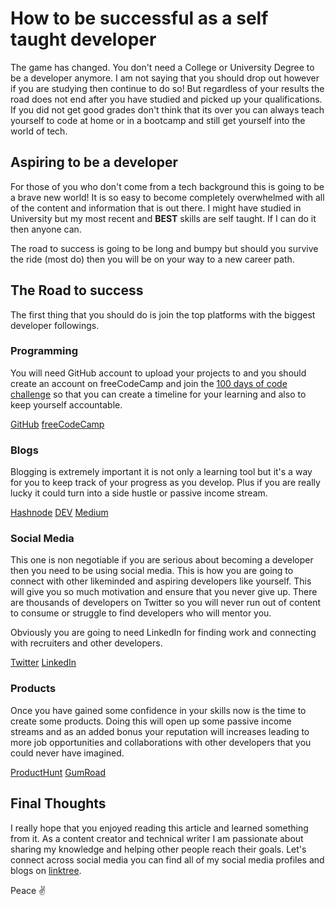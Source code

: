 # How to be successful as a self taught developer

The game has changed. You don't need a College or University Degree to be a developer anymore. I am not saying that you should drop out however if you are studying then continue to do so! But regardless of your results the road does not end after you have studied and picked up your qualifications. If you did not get good grades don't think that its over you can always teach yourself to code at home or in a bootcamp and still get yourself into the world of tech.

## Aspiring to be a developer

For those of you who don't come from a tech background this is going to be a brave new world! It is so easy to become completely overwhelmed with all of the content and information that is out there. I might have studied in University but my most recent and **BEST** skills are self taught. If I can do it then anyone can.

The road to success is going to be long and bumpy but should you survive the ride (most do) then you will be on your way to a new career path.

## The Road to success

The first thing that you should do is join the top platforms with the biggest developer followings.

### Programming

You will need GitHub account to upload your projects to and you should create an account on freeCodeCamp and join the [100 days of code challenge](https://www.100daysofcode.com/) so that you can create a timeline for your learning and also to keep yourself accountable.

[GitHub](https://github.com/)
[freeCodeCamp](https://www.freecodecamp.org/)

### Blogs

Blogging is extremely important it is not only a learning tool but it's a way for you to keep track of your progress as you develop. Plus if you are really lucky it could turn into a side hustle or passive income stream.

[Hashnode](https://hashnode.com/)
[DEV](https://dev.to/)
[Medium](https://medium.com/)

### Social Media

This one is non negotiable if you are serious about becoming a developer then you need to be using social media. This is how you are going to connect with other likeminded and aspiring developers like yourself. This will give you so much motivation and ensure that you never give up. There are thousands of developers on Twitter so you will never run out of content to consume or struggle to find developers who will mentor you.

Obviously you are going to need LinkedIn for finding work and connecting with recruiters and other developers.

[Twitter](https://twitter.com/)
[LinkedIn](https://www.linkedin.com)

### Products

Once you have gained some confidence in your skills now is the time to create some products. Doing this will open up some passive income streams and as an added bonus your reputation will increases leading to more job opportunities and collaborations with other developers that you could never have imagined.

[ProductHunt](https://www.producthunt.com/)
[GumRoad](https://gumroad.com/)

## Final Thoughts

I really hope that you enjoyed reading this article and learned something from it. As a content creator and technical writer I am passionate about sharing my knowledge and helping other people reach their goals. Let's connect across social media you can find all of my social media profiles and blogs on [linktree](https://linktr.ee/andrewbaisden).

Peace ✌️
